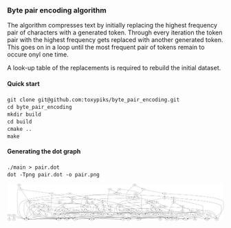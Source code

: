 ### Byte pair encoding algorithm

The algorithm compresses text by initially replacing the highest frequency pair of characters with a generated token. Through every iteration the token pair with the highest frequency gets replaced with another generated token. This goes on in a loop until the most frequent pair of tokens remain to occure onyl one time.

A look-up table of the replacements is required to rebuild the initial dataset.

#### Quick start

`git clone git@github.com:toxypiks/byte_pair_encoding.git` <br/>
`cd byte_pair_encoding`<br/>
`mkdir build`<br/>
`cd build`<br/>
`cmake ..`<br/>
`make`<br/>

#### Generating the dot graph

`./main > pair.dot`<br/>
`dot -Tpng pair.dot -o pair.png`<br/>

![Alt text](./dot_graph/pair.png)

